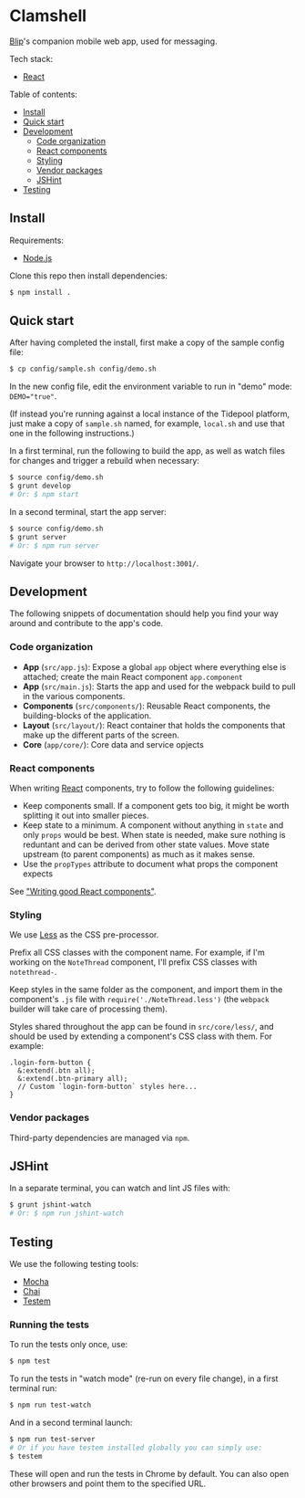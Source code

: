 # Clamshell

[Blip](https://github.com/tidepool-org/blip)'s companion mobile web app, used for messaging.

Tech stack:

- [React](http://facebook.github.io/react)

Table of contents:

- [Install](#install)
- [Quick start](#quick-start)
- [Development](#development)
    - [Code organization](#code-organization)
    - [React components](#react-components)
    - [Styling](#styling)
    - [Vendor packages](#vendor-packages)
    - [JSHint](#jshint)
- [Testing](#testing)

## Install

Requirements:

- [Node.js](http://nodejs.org/)

Clone this repo then install dependencies:

```bash
$ npm install .
```

## Quick start

After having completed the install, first make a copy of the sample config file:

```bash
$ cp config/sample.sh config/demo.sh
```

In the new config file, edit the environment variable to run in "demo" mode: `DEMO="true"`.

(If instead you're running against a local instance of the Tidepool platform, just make a copy of `sample.sh` named, for example, `local.sh` and use that one in the following instructions.)

In a first terminal, run the following to build the app, as well as watch files for changes and trigger a rebuild when necessary:

```bash
$ source config/demo.sh
$ grunt develop
# Or: $ npm start
```

In a second terminal, start the app server:

```bash
$ source config/demo.sh
$ grunt server
# Or: $ npm run server
```

Navigate your browser to `http://localhost:3001/`.

## Development

The following snippets of documentation should help you find your way around and contribute to the app's code.

### Code organization

- **App** (`src/app.js`): Expose a global `app` object where everything else is attached; create the main React component `app.component`
- **App** (`src/main.js`): Starts the app and used for the webpack build to pull in the various components.
- **Components** (`src/components/`): Reusable React components, the building-blocks of the application.
- **Layout** (`src/layout/`): React container that holds the components that make up the different parts of the screen.
- **Core** (`app/core/`): Core data and service opjects

### React components

When writing [React](http://facebook.github.io/react) components, try to follow the following guidelines:

- Keep components small. If a component gets too big, it might be worth splitting it out into smaller pieces.
- Keep state to a minimum. A component without anything in `state` and only `props` would be best. When state is needed, make sure nothing is reduntant and can be derived from other state values. Move state upstream (to parent components) as much as it makes sense.
- Use the `propTypes` attribute to document what props the component expects

See ["Writing good React components"](http://blog.whn.se/post/69621609605/writing-good-react-components).

### Styling

We use [Less](http://lesscss.org/) as the CSS pre-processor.

Prefix all CSS classes with the component name. For example, if I'm working on the `NoteThread` component, I'll prefix CSS classes with `notethread-`.

Keep styles in the same folder as the component, and import them in the component's `.js` file with `require('./NoteThread.less')` (the `webpack` builder will take care of processing them).

Styles shared throughout the app can be found in `src/core/less/`, and should be used by extending a component's CSS class with them. For example:

```less
.login-form-button {
  &:extend(.btn all);
  &:extend(.btn-primary all);
  // Custom `login-form-button` styles here...
}
```

### Vendor packages

Third-party dependencies are managed via `npm`.

## JSHint

In a separate terminal, you can watch and lint JS files with:

```bash
$ grunt jshint-watch
# Or: $ npm run jshint-watch
```

## Testing

We use the following testing tools:

- [Mocha](http://visionmedia.github.io/mocha/)
- [Chai](http://chaijs.com/)
- [Testem](https://github.com/airportyh/testem)

### Running the tests

To run the tests only once, use:

```bash
$ npm test
```

To run the tests in "watch mode" (re-run on every file change), in a first terminal run:

```bash
$ npm run test-watch
```

And in a second terminal launch:

```bash
$ npm run test-server
# Or if you have testem installed globally you can simply use:
$ testem
```

These will open and run the tests in Chrome by default. You can also open other browsers and point them to the specified URL.
